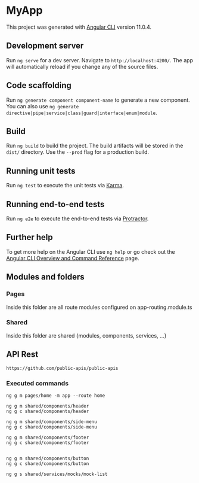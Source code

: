 # MyApp

This project was generated with [Angular CLI](https://github.com/angular/angular-cli) version 11.0.4.

## Development server

Run `ng serve` for a dev server. Navigate to `http://localhost:4200/`. The app will automatically reload if you change any of the source files.

## Code scaffolding

Run `ng generate component component-name` to generate a new component. You can also use `ng generate directive|pipe|service|class|guard|interface|enum|module`.

## Build

Run `ng build` to build the project. The build artifacts will be stored in the `dist/` directory. Use the `--prod` flag for a production build.

## Running unit tests

Run `ng test` to execute the unit tests via [Karma](https://karma-runner.github.io).

## Running end-to-end tests

Run `ng e2e` to execute the end-to-end tests via [Protractor](http://www.protractortest.org/).

## Further help

To get more help on the Angular CLI use `ng help` or go check out the [Angular CLI Overview and Command Reference](https://angular.io/cli) page.

## Modules and folders

### Pages

Inside this folder are all route modules configured on app-routing.module.ts

### Shared

Inside this folder are shared {modules, components, services, ...}

## API Rest

    https://github.com/public-apis/public-apis

### Executed commands

    ng g m pages/home -m app --route home

    ng g m shared/components/header
    ng g c shared/components/header

    ng g m shared/components/side-menu
    ng g c shared/components/side-menu

    ng g m shared/components/footer
    ng g c shared/components/footer


    ng g m shared/components/button
    ng g c shared/components/button

    ng g s shared/services/mocks/mock-list
